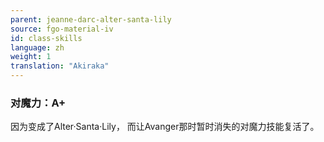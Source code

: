 ```yaml
---
parent: jeanne-darc-alter-santa-lily
source: fgo-material-iv
id: class-skills
language: zh
weight: 1
translation: "Akiraka"
---
```


### 对魔力：A+

因为变成了Alter·Santa·Lily， 
而让Avanger那时暂时消失的对魔力技能复活了。
